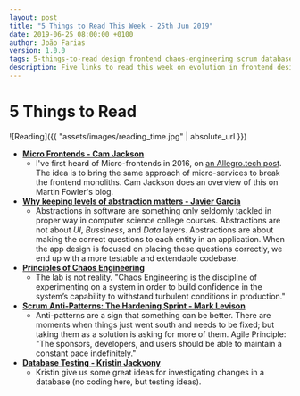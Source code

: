```yaml
---
layout: post
title: "5 Things to Read This Week - 25th Jun 2019"
date: 2019-06-25 08:00:00 +0100
author: João Farias
version: 1.0.0
tags: 5-things-to-read design frontend chaos-engineering scrum database-testing
description: Five links to read this week on evolution in frontend design, importance of correct abstractions, Chaos Engineering, anti-pattern of hardening sprint, and database testing
---
```


# 5 Things to Read

![Reading]({{ "assets/images/reading_time.jpg" | absolute_url }})

- **[Micro Frontends - Cam Jackson](https://martinfowler.com/articles/micro-frontends.html)**
  - I've first heard of Micro-frontends in 2016, on [an Allegro.tech post](https://allegro.tech/2016/03/Managing-Frontend-in-the-microservices-architecture.html). The idea is to bring the same approach of micro-services to break the frontend monoliths. Cam Jackson does an overview of this on Martin Fowler's blog.
- **[Why keeping levels of abstraction matters - Javier Garcia](https://8thlight.com/blog/javier-garc%C3%ADa/2019/06/11/refactoring-levels-of-abstraction.html)**
  - Abstractions in software are something only seldomly tackled in proper way in computer science college courses. Abstractions are not about _UI_, _Bussiness_, and _Data_ layers. Abstractions are about making the correct questions to each entity in an application. When the app design is focused on placing these questions correctly, we end up with a more testable and extendable codebase.
- **[Principles of Chaos Engineering](http://principlesofchaos.org/)**
  - The lab is not reality. "Chaos Engineering is the discipline of experimenting on a system in order to build confidence in the system’s capability to withstand turbulent conditions in production."
- **[Scrum Anti-Patterns: The Hardening Sprint - Mark Levison](https://agilepainrelief.com/notesfromatooluser/2019/06/antipattern-hardening-sprint.html)**
  - Anti-patterns are a sign that something can be better. There are moments when things just went south and needs to be fixed; but taking them as a solution is asking for more of them. Agile Principle: "The sponsors, developers, and users should be able to maintain a constant pace indefinitely."
- **[Database Testing - Kristin Jackvony](https://thethinkingtester.blogspot.com/2019/06/database-testing.html)**
  - Kristin give us some great ideas for investigating changes in a database (no coding here, but testing ideas).
